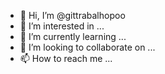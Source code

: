 - 👋 Hi, I’m @gittrabalhopoo
- 👀 I’m interested in ...
- 🌱 I’m currently learning ...
- 💞️ I’m looking to collaborate on ...
- 📫 How to reach me ...

<!---
gittrabalhopoo/gittrabalhopoo is a ✨ special ✨ repository because its `README.md` (this file) appears on your GitHub profile.
You can click the Preview link to take a look at your changes.
--->
